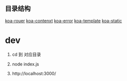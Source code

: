 <!--
 * @Author: hucheng
 * @Date: 2020-06-22 06:53:27
 * @Description: here is des
--> 

## 目录结构

[koa-rouer](./koa-router)
[koa-contenxt](./koa-context)
[koa-error](./koa-error)
[koa-template](./koa-error)
[koa-static](./koa-sattic)
# dev

1. cd  到 对应目录

2. node index.js

3. http://localhost:3000/